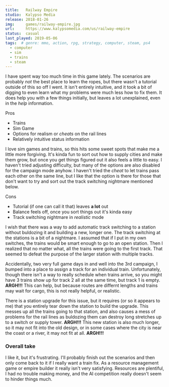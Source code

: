 ```yaml
---
title:   Railway Empire
studio:  Kalypso Media
release: 2018-01-26 
img:     games/railway-empire.jpg 
url:     https://www.kalypsomedia.com/us/railway-empire
status:  casual
last_played: 2019-05-06
tags:  # genre: mmo, action, rpg, strategy, computer, steam, ps4
  - computer
  - sim
  - trains
  - steam
---
```


I have spent way too much time in this game lately. The scenarios are probably *not* the best place to learn the ropes, but there wasn't a tutorial outside of this so off I went. It isn't entirely intuitive, and it took a bit of digging to even learn what my problems were much less how to fix them. It does help you with a few things initially, but leaves a lot unexplained, even in the *help* information.

Pros

- Trains 
- Sim Game
- Options for realism or *cheats* on the rail lines
- Relatively intuitive status information 

I love sim games and trains, so this hits some sweet spots that make me a little more forgiving. It's kinda fun to sort out how to supply cities and make them grow, but once you get things figured out it also feels a little to easy. I haven't tried adjusting difficulty, but many of the options are also disabled for the campaign mode anyhow. I haven't tried the *cheat* to let trains pass each other on the same line, but I like that the option is there for those that don't want to try and sort out the track switching nightmare mentioned below.

Cons

- Tutorial (if one can call it that) leaves __a lot__ out
- Balance feels off, once you sort things out it's kinda easy
- Track switching nightmare in *realistic* mode

I wish that there was a way to add automatic track switching to a station without buldozing it and building a new, longer one. The track switching at the stations is a bit of a nightmare. I assumed that if I put in my own switches, the trains would be smart enough to go to an open station. Then I realized that no matter what, all the trains were going to the first track. That seemed to defeat the purpose of the larger station with multiple tracks. 

Accidentally, two very full game days in and well into the 3rd campaign, I bumped into a place to assign a track for an individual train. Unfortunately, though there isn't a way to really schedule when trains arrive, so you might have 3 trains show up for track 2 all at the same time, but track 1 is empty. __ARGH!!!__ This can help, but because routes are differnt lengths and trains may wait for cargo, this is not really helpful, or realistic. 

There is a station upgrade for this issue, but it requires (or so it appears to me) that you entirely tear down the station to build the upgrade. This messes up all the trains going to that station, and also causes a mess of problems for the rail lines as buldozing them can destroy long stretches up to a switch or supply tower. __ARGH!!!__ This new station is also much longer, so it may not fit into the old design, or in some cases where the city is near the coast or a river, it may not fit at all. __ARGH!!!__

### Overall take

I like it, but it's frustrating. I'll probably finish out the scenarios and then only come back to it if I really want a train fix. As a resource management game or empire builder it really isn't very satisfying. Resources are plentiful, I had no trouble making money, and the AI competition really doesn't seem to hinder things much.
